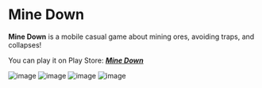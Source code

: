 # Mine Down
**Mine Down** is a mobile casual game about mining ores, avoiding traps, and collapses!

You can play it on Play Store: [**_Mine Down_**](https://solid-black.itch.io/be2ween)

![image](https://github.com/user-attachments/assets/ebe77ccf-1052-4f0c-991b-00a278c4a9d8)
![image](https://github.com/user-attachments/assets/c51c72ed-9545-48e1-ab64-4dc1677939fd)
![image](https://github.com/user-attachments/assets/ede308bc-d33b-4b17-9c91-6e7c3092c8a0)
![image](https://github.com/user-attachments/assets/afa28838-8e95-4a64-a33a-cbbb6129b2cb)
